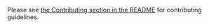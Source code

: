 Please see [the Contributing section in the README](https://github.com/puppetlabs/puppet-resource_api#contributing) for contributing guidelines.
